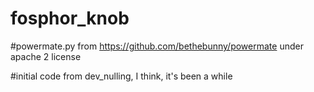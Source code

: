 # fosphor_knob

#powermate.py from https://github.com/bethebunny/powermate under apache 2 license

#initial code from dev_nulling, I think, it's  been a while
